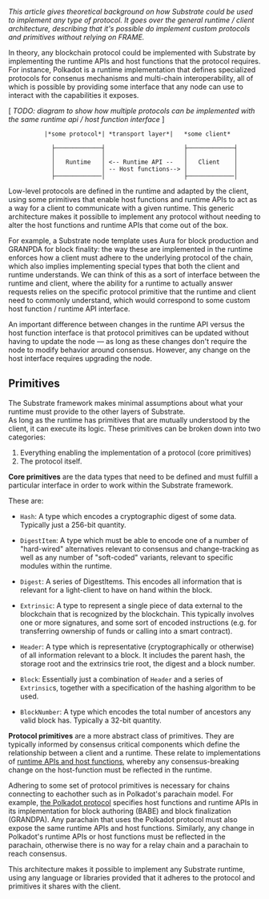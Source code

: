 _This article gives theoretical background on how Substrate could be used to implement any type of protocol._
_It goes over the general runtime / client architecture, describing that it's possible do implement custom protocols and primitives without relying on FRAME._ 

In theory, any blockchain protocol could be implemented with Substrate by implementing the runtime APIs and host functions that the protocol requires.
For instance, Polkadot is a runtime implementation that defines specialized protocols for consenus mechanisms and multi-chain interoperability, all of which is possible by providing some interface that any node can use to interact with the capabilities it exposes.

[ _TODO: diagram to show how multiple protocols can be implemented with the same runtime api / host function interface_ ]

              |*some protocol*| *transport layer*|   *some client* 

                ├─────────────┤                      ├─────────────┤                         
                │             │                      │             │ 
                │   Runtime   │ <-- Runtime API --   │   Client    │
                │             │ -- Host functions--> │             │ 
                ├─────────────│                      ├─────────────│        

Low-level protocols are defined in the runtime and adapted by the client, using some primitives that enable host functions and runtime APIs to act as a way for a client to communicate with a given runtime.
This generic architecture makes it possiblle to implement any protocol without needing to alter the host functions and runtime APIs that come out of the box.

For example, a Substrate node template uses Aura for block production and GRANPDA for block finality: the way these are implemented in the runtime enforces how a client must adhere to the underlying protocol of the chain, which also implies implementing special types that both the client and runtime understands.
We can think of this as a sort of interface between the runtime and client, where the ability for a runtime to actually answer requests relies on the specific protocol primitive that the runtime and client need to commonly understand, which would correspond to some custom host function / runtime API interface. 

An important difference between changes in the runtime API versus the host function interface is that protocol primitives can be updated without having to update the node &mdash; as long as these changes don't require the node to modify behavior around consensus.
However, any change on the host interface requires upgrading the node.

## Primitives

The Substrate framework makes minimal assumptions about what your runtime must provide to the other layers of Substrate.  
As long as the runtime has primitives that are mutually understood by the client, it can execute its logic. 
These primitives can be broken down into two categories: 
1. Everything enabling the implementation of a protocol (core primitives)
1. The protocol itself.

**Core primitives** are the data types that need to be defined and must fulfill a particular interface in order to work within the Substrate framework.

These are:

- `Hash`: A type which encodes a cryptographic digest of some data. Typically just a 256-bit
  quantity.

- `DigestItem`: A type which must be able to encode one of a number of "hard-wired" alternatives
  relevant to consensus and change-tracking as well as any number of "soft-coded" variants, relevant
  to specific modules within the runtime.

- `Digest`: A series of DigestItems. This encodes all information that is relevant for a
  light-client to have on hand within the block.

- `Extrinsic`: A type to represent a single piece of data external to the blockchain that is
  recognized by the blockchain. This typically involves one or more signatures, and some sort of
  encoded instructions (e.g. for transferring ownership of funds or calling into a smart contract).

- `Header`: A type which is representative (cryptographically or otherwise) of all information
  relevant to a block. It includes the parent hash, the storage root and the extrinsics trie root,
  the digest and a block number.

- `Block`: Essentially just a combination of `Header` and a series of `Extrinsic`s, together with a
  specification of the hashing algorithm to be used.

- `BlockNumber`: A type which encodes the total number of ancestors any valid block has. Typically a
  32-bit quantity.

**Protocol primitives** are a more abstract class of primitives. 
They are typically informed by consensus critical components which define the relationship between a client and a runtime.
These relate to implementations of [runtime APIs and host functions](#runtime-apis-and-host-functions), whereby any consensus-breaking change on the host-function must be reflected in the runtime. 

Adhering to some set of protocol primitives is necessary for chains connecting to eachother such as in Polkadot's parachain model.
For example, [the Polkadot protocol](https://github.com/w3f/polkadot-spec/) specifies host functions and runtime APIs in its implementation for block authoring (BABE) and block finalization (GRANDPA).
Any parachain that uses the Polkadot protocol must also expose the same runtime APIs and host functions.
Similarly, any change in Polkadot's runtime APIs or host functions must be reflected in the parachain, otherwise there is no way for a relay chain and a parachain to reach consensus.

This architecture makes it possible to implement any Substrate runtime, using any language or libraries provided that it adheres to the protocol and primitives it shares with the client. 